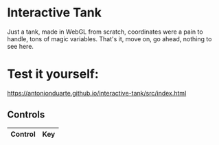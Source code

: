 # Interactive Tank

Just a tank, made in WebGL from scratch, coordinates were a pain to handle, tons of magic variables.
That's it, move on, go ahead, nothing to see here.

# Test it yourself:

https://antonionduarte.github.io/interactive-tank/src/index.html

## Controls

Control | Key
--------|--------
